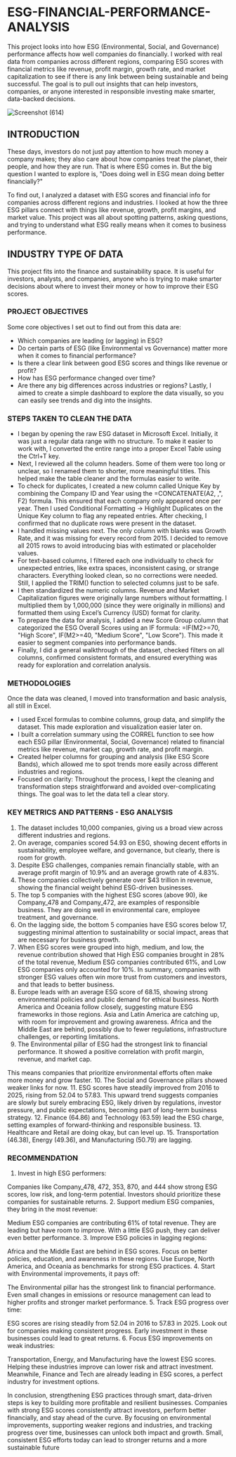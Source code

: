 # ESG-FINANCIAL-PERFORMANCE-ANALYSIS
This project looks into how ESG (Environmental, Social, and Governance) performance affects how well companies do financially. I worked with real data from companies across different regions, comparing ESG scores with financial metrics like revenue, profit margin, growth rate, and market capitalization to see if there is any link between being sustainable and being successful. The goal is to pull out insights that can help investors, companies, or anyone interested in responsible investing make smarter, data-backed decisions.

![Screenshot (614)](https://github.com/user-attachments/assets/cc14defe-4f17-407c-9be9-f0ad9fa0ed62)

## **INTRODUCTION**
These days, investors do not just pay attention to how much money a company makes; they also care about how companies treat the planet, their people, and how they are run. That is where ESG comes in. But the big question I wanted to explore is, "Does doing well in ESG mean doing better financially?"

To find out, I analyzed a dataset with ESG scores and financial info for companies across different regions and industries. I looked at how the three ESG pillars connect with things like revenue, growth, profit margins, and market value. This project was all about spotting patterns, asking questions, and trying to understand what ESG really means when it comes to business performance.

## **INDUSTRY TYPE OF DATA**
This project fits into the finance and sustainability space. It is useful for investors, analysts, and companies, anyone who is trying to make smarter decisions about where to invest their money or how to improve their ESG scores.

### **PROJECT OBJECTIVES**
Some core objectives I set out to find out from this data are:
- Which companies are leading (or lagging) in ESG?
- Do certain parts of ESG (like Environmental vs Governance) matter more when it comes to financial performance?
- Is there a clear link between good ESG scores and things like revenue or profit?
- How has ESG performance changed over time?
- Are there any big differences across industries or regions?
Lastly, I aimed to create a simple dashboard to explore the data visually, so you can easily see trends and dig into the insights.

### **STEPS TAKEN TO CLEAN THE DATA**
- I began by opening the raw ESG dataset in Microsoft Excel. Initially, it was just a regular data range with no structure. To make it easier to work with, I converted the entire range into a proper Excel Table using the Ctrl+T key.
- Next, I reviewed all the column headers. Some of them were too long or unclear, so I renamed them to shorter, more meaningful titles. This helped make the table cleaner and the formulas easier to write.
- To check for duplicates, I created a new column called Unique Key by combining the Company ID and Year using the =CONCATENATE(A2, ,", F2) formula. This ensured that each company only appeared once per year. Then I used Conditional Formatting → Highlight Duplicates on the Unique Key column to flag any repeated entries. After checking, I confirmed that no duplicate rows were present in the dataset.
- I handled missing values next. The only column with blanks was Growth Rate, and it was missing for every record from 2015. I decided to remove all 2015 rows to avoid introducing bias with estimated or placeholder values.
- For text-based columns, I filtered each one individually to check for unexpected entries, like extra spaces, inconsistent casing, or strange characters. Everything looked clean, so no corrections were needed. Still, I applied the TRIM() function to selected columns just to be safe.
- I then standardized the numeric columns. Revenue and Market Capitalization figures were originally large numbers without formatting. I multiplied them by 1,000,000 (since they were originally in millions) and formatted them using Excel’s Currency (USD) format for clarity.
- To prepare the data for analysis, I added a new Score Group column that categorized the ESG Overall Scores using an IF formula: =IF(M2>=70, "High Score", IF(M2>=40, "Medium Score", "Low Score"). This made it easier to segment companies into performance bands.
- Finally, I did a general walkthrough of the dataset, checked filters on all columns, confirmed consistent formats, and ensured everything was ready for exploration and correlation analysis.

### **METHODOLOGIES**
Once the data was cleaned, I moved into transformation and basic analysis, all still in Excel.
- I used Excel formulas to combine columns, group data, and simplify the dataset. This made exploration and visualization easier later on.
- I built a correlation summary using the CORREL function to see how each ESG pillar (Environmental, Social, Governance) related to financial metrics like revenue, market cap, growth rate, and profit margin.
- Created helper columns for grouping and analysis (like ESG Score Bands), which allowed me to spot trends more easily across different industries and regions.
- Focused on clarity: Throughout the process, I kept the cleaning and transformation steps straightforward and avoided over-complicating things. The goal was to let the data tell a clear story.

### **KEY METRICS AND PATTERNS - ESG ANALYSIS**
1. The dataset includes 10,000 companies, giving us a broad view across different industries and regions.
2. On average, companies scored 54.93 on ESG, showing decent efforts in sustainability, employee welfare, and governance, but clearly, there is room for growth.
3. Despite ESG challenges, companies remain financially stable, with an average profit margin of 10.9% and an average growth rate of 4.83%.
4. These companies collectively generate over $43 trillion in revenue, showing the financial weight behind ESG-driven businesses.
5. The top 5 companies with the highest ESG scores (above 90), ike Company_478 and Company_472, are examples of responsible business. They are doing well in environmental care, employee treatment, and governance.
6. On the lagging side, the bottom 5 companies have ESG scores below 17, suggesting minimal attention to sustainability or social impact, areas that are necessary for business growth.
7. When ESG scores were grouped into high, medium, and low, the revenue contribution showed that High ESG companies brought in 28% of the total revenue, Medium ESG companies contributed 61%, and Low ESG companies only accounted for 10%.
In summary, companies with stronger ESG values often win more trust from customers and investors, and that leads to better business.
8. Europe leads with an average ESG score of 68.15, showing strong environmental policies and public demand for ethical business. North America and Oceania follow closely, suggesting mature ESG frameworks in those regions.
Asia and Latin America are catching up, with room for improvement and growing awareness. Africa and the Middle East are behind, possibly due to fewer regulations, infrastructure challenges, or reporting limitations.
9. The Environmental pillar of ESG had the strongest link to financial performance. It showed a positive correlation with profit margin, revenue, and market cap.

This means companies that prioritize environmental efforts often make more money and grow faster.
10. The Social and Governance pillars showed weaker links for now.
11. ESG scores have steadily improved from 2016 to 2025, rising from 52.04 to 57.83.
This upward trend suggests companies are slowly but surely embracing ESG, likely driven by regulations, investor pressure, and public expectations, becoming part of long-term business strategy.
12. Finance (64.86) and Technology (63.59) lead the ESG charge, setting examples of forward-thinking and responsible business.
13. Healthcare and Retail are doing okay, but can level up.
15. Transportation (46.38), Energy (49.36), and Manufacturing (50.79) are lagging.

### **RECOMMENDATION**

1. Invest in high ESG performers:

Companies like Company_478, 472, 353, 870, and 444 show strong ESG scores, low risk, and long-term potential. Investors should prioritize these companies for sustainable returns.
2. Support medium ESG companies, they bring in the most revenue:

Medium ESG companies are contributing 61% of total revenue. They are leading but have room to improve. With a little ESG push, they can deliver even better performance.
3. Improve ESG policies in lagging regions:

Africa and the Middle East are behind in ESG scores. Focus on better policies, education, and awareness in these regions. Use Europe, North America, and Oceania as benchmarks for strong ESG practices.
4. Start with Environmental improvements, it pays off:

The Environmental pillar has the strongest link to financial performance. Even small changes in emissions or resource management can lead to higher profits and stronger market performance.
5. Track ESG progress over time:

ESG scores are rising steadily from 52.04 in 2016 to 57.83 in 2025. Look out for companies making consistent progress. Early investment in these businesses could lead to great returns.
6. Focus ESG improvements on weak industries:

Transportation, Energy, and Manufacturing have the lowest ESG scores. Helping these industries improve can lower risk and attract investment.
Meanwhile, Finance and Tech are already leading in ESG scores, a perfect industry for investment options.

In conclusion, strengthening ESG practices through smart, data-driven steps is key to building more profitable and resilient businesses. Companies with strong ESG scores consistently attract investors, perform better financially, and stay ahead of the curve.
By focusing on environmental improvements, supporting weaker regions and industries, and tracking progress over time, businesses can unlock both impact and growth. Small, consistent ESG efforts today can lead to stronger returns and a more sustainable future
